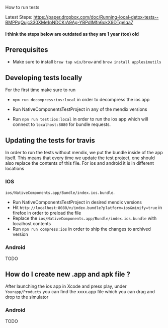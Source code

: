 How to run tests


Latest Steps:
https://paper.dropbox.com/doc/Running-local-detox-tests--BMPPqQujc330XMe1pNDCKrA9Ag-YBPdIMfn6okX9DTgeIqa7

#### I think the steps below are outdated as they are 1 year (too) old

<!-- --------------------------------------------------------------- -->
## Prerequisites

-   Make sure to install `brew tap wix/brew` and `brew install applesimutils`

## Developing tests locally

For the first time make sure to run

-   `npm run decompress:ios:local` in order to decompress the ios app

-   Run NativeComponentsTestProject in any of the mendix versions
-   Run `npm run test:ios:local` in order to run the ios app which will connect to `localhost:8080` for bundle requests.

## Updating the tests for travis

In order to run the tests without mendix, we put the bundle inside of the app itself. This means that every time we
update the test project, one should also replace the contents of this file. For ios and android it is in different
locations

### IOS

`ios/NativeComponents.app/Bundle/index.ios.bundle`.

-   Run NativeComponentsTestProject in desired mendix versions
-   Hit `http://localhost:8080/n/index.bundle?platform=ios&minify=true` in firefox in order to preload the file
-   Replace the `ios/NativeComponents.app/Bundle/index.ios.bundle` with localhost contents
-   Run `npm run compress:ios` in order to ship the changes to archived version

### Android

TODO

## How do I create new .app and apk file ?

After launching the ios app in Xcode and press play, under `Yourapp/Products` you can find the xxxx.app file which you
can drag and drop to the simulator

### Android

TODO
